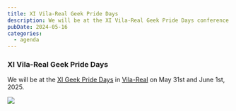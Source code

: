 ```yaml
---
title: XI Vila-Real Geek Pride Days
description: We will be at the XI Vila-Real Geek Pride Days conference on May 31st and June 1st, 2025.
pubDate: 2024-05-16
categories:
  - agenda
---
```


### XI Vila-Real Geek Pride Days

We will be at the [XI Geek Pride Days](https://www.eventbrite.es/e/xi-jornadas-del-orgullo-friki-tickets-1096069827359) in [Vila-Real](https://www.google.com/maps/dir//vila+real+castellon/data=!4m6!4m5!1m1!4e2!1m2!1m1!1s0xd600725c31d4dc1:0x9c147cedd45f1703?sa=X&ved=1t:155782&ictx=111) on May 31st and June 1st, 2025.

![](xi%20jornadas%20orgullo%20friki%20banner.avif)